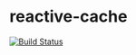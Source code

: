 # reactive-cache

[![Build Status](https://travis-ci.org/adwd/reactive-cache.svg?branch=master)](https://travis-ci.org/adwd/reactive-cache)
